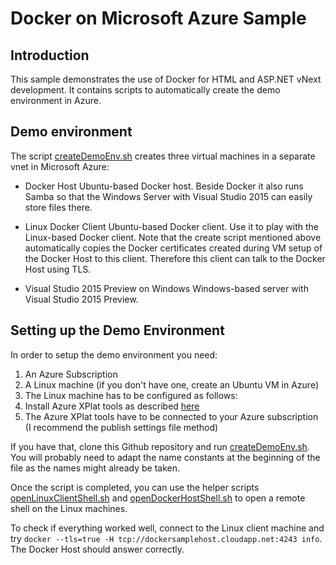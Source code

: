 # Docker on Microsoft Azure Sample

## Introduction

This sample demonstrates the use of Docker for HTML and ASP.NET vNext
development. It contains scripts to automatically create the demo
environment in Azure.

## Demo environment

The script [createDemoEnv.sh](createDemoEnv.sh) creates three
virtual machines in a separate vnet in Microsoft Azure:

* Docker Host
  Ubuntu-based Docker host. Beside Docker it also runs Samba so that the
  Windows Server with Visual Studio 2015 can easily store files there.

* Linux Docker Client
  Ubuntu-based Docker client. Use it to play with the Linux-based Docker
  client. Note that the create script mentioned above automatically copies
  the Docker certificates created during VM setup of the Docker Host to
  this client. Therefore this client can talk to the Docker Host using TLS.

* Visual Studio 2015 Preview on Windows
  Windows-based server with Visual Studio 2015 Preview.

## Setting up the Demo Environment

In order to setup the demo environment you need:

1. An Azure Subscription
2. A Linux machine (if you don't have one, create an Ubuntu VM in Azure)
3. The Linux machine has to be configured as follows:
  1. Install Azure XPlat tools as described [here](http://azure.microsoft.com/en-us/documentation/articles/xplat-cli/)
  2. The Azure XPlat tools have to be connected to your Azure subscription (I recommend
     the publish settings file method)

If you have that, clone this Github repository and run [createDemoEnv.sh](blob/master/createDemoEnv.sh).
You will probably need to adapt the name constants at the beginning of the file as the 
names might already be taken.

Once the script is completed, you can use the helper scripts 
[openLinuxClientShell.sh](openLinuxClientShell.sh) and
[openDockerHostShell.sh](openDockerHostShell.sh) to open a remote shell
on the Linux machines.

To check if everything worked well, connect to the Linux client machine and try
`docker --tls=true -H tcp://dockersamplehost.cloudapp.net:4243 info`. The Docker
Host should answer correctly.



